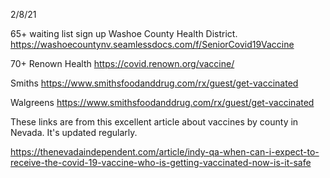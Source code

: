 2/8/21

65+ waiting list sign up
Washoe County Health District.
https://washoecountynv.seamlessdocs.com/f/SeniorCovid19Vaccine


70+
Renown Health
https://covid.renown.org/vaccine/

Smiths
https://www.smithsfoodanddrug.com/rx/guest/get-vaccinated

Walgreens
https://www.smithsfoodanddrug.com/rx/guest/get-vaccinated


These links are from this excellent article about vaccines by county in Nevada. It's updated regularly.

https://thenevadaindependent.com/article/indy-qa-when-can-i-expect-to-receive-the-covid-19-vaccine-who-is-getting-vaccinated-now-is-it-safe
